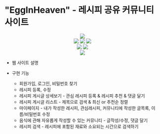 # "EggInHeaven" - 레시피 공유 커뮤니티 사이트

<div align=center>
  <img src="https://img.shields.io/badge/java 8-007396?style=for-the-badge&logo=java&logoColor=white">
  <br />
  <img src="https://img.shields.io/badge/spring boot-6DB33F?style=for-the-badge&logo=springboot&logoColor=white">
  <img src="https://img.shields.io/badge/apache maven-E6526F?style=for-the-badge&logo=apachemaven&logoColor=white">
  <img src="https://img.shields.io/badge/apache tomcat-FF9900?style=for-the-badge&logo=apachetomcat&logoColor=white">
  <br />
  <img src="https://img.shields.io/badge/oracle DBMS-F80000?style=for-the-badge&logo=oracle&logoColor=white">
  <img src="https://img.shields.io/badge/mybatis-AA344D?style=for-the-badge&logo=apache&logoColor=white">
  <br />
  <img src="https://img.shields.io/badge/spring tool suite(STS)-006643?style=for-the-badge&logo=&logoColor=white">
</div>

* 웹 사이트 설명

* 구현 기능
  * 회원가입, 로그인, 비밀번호 찾기
  * 레시피 등록, 수정
  * 레시피 게시글 상세보기 - 관심 레시피 등록 & 레시피 추천 & 댓글 달기
  * 레시피 게시글 리스트 - 제목으로 검색 & 최신 or 추천순 정렬
  * 마이페이지 - 내가 작성한 레시피, 관심레시피, 커뮤니티에 작성한 글목록, 이름/비밀번호 수정
  * 음식에 관해 자유롭게 작성할 수 있는 커뮤니티 - 글작성/수정, 댓글 달기
  * 레시피 검색 - 레시피에 포함된 재료와 소요되는 시간으로 검색하기
